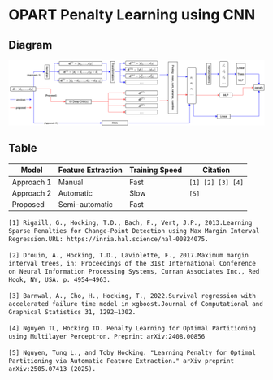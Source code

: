 # OPART Penalty Learning using CNN
## Diagram
![Alt text](figs/cnn_diagram.png)

## Table
| Model | Feature Extraction | Training Speed | Citation |
|----------|----------|----------|----------|
| Approach 1 | Manual | Fast | `[1] [2] [3] [4]` |
| Approach 2 | Automatic | Slow | `[5]` |
| Proposed | Semi-automatic | Fast |  |
```
[1] Rigaill, G., Hocking, T.D., Bach, F., Vert, J.P., 2013.Learning Sparse Penalties for Change-Point Detection using Max Margin Interval Regression.URL: https://inria.hal.science/hal-00824075.

[2] Drouin, A., Hocking, T.D., Laviolette, F., 2017.Maximum margin interval trees, in: Proceedings of the 31st International Conference on Neural Information Processing Systems, Curran Associates Inc., Red Hook, NY, USA. p. 4954–4963.

[3] Barnwal, A., Cho, H., Hocking, T., 2022.Survival regression with accelerated failure time model in xgboost.Journal of Computational and Graphical Statistics 31, 1292–1302.

[4] Nguyen TL, Hocking TD. Penalty Learning for Optimal Partitioning using Multilayer Perceptron. Preprint arXiv:2408.00856

[5] Nguyen, Tung L., and Toby Hocking. "Learning Penalty for Optimal Partitioning via Automatic Feature Extraction." arXiv preprint arXiv:2505.07413 (2025).
```